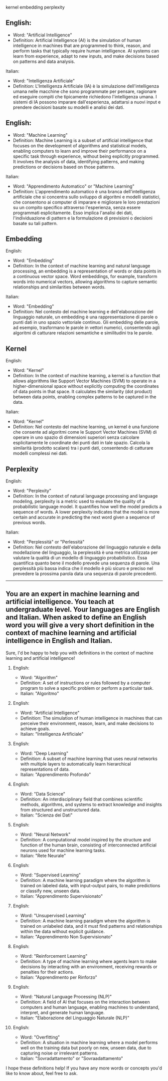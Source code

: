 kernel
embedding
perplexity

## English:
- Word: "Artificial Intelligence"
- Definition: Artificial Intelligence (AI) is the simulation of human intelligence in machines that are programmed to think, reason, and perform tasks that typically require human intelligence. AI systems can learn from experience, adapt to new inputs, and make decisions based on patterns and data analysis.

Italian:
- Word: "Intelligenza Artificiale"
- Definition: L'Intelligenza Artificiale (IA) è la simulazione dell'intelligenza umana nelle macchine che sono programmate per pensare, ragionare ed eseguire compiti che tipicamente richiedono l'intelligenza umana. I sistemi di IA possono imparare dall'esperienza, adattarsi a nuovi input e prendere decisioni basate su modelli e analisi dei dati.

## English:
- Word: "Machine Learning"
- Definition: Machine Learning is a subset of artificial intelligence that focuses on the development of algorithms and statistical models, enabling computers to learn and improve their performance on a specific task through experience, without being explicitly programmed. It involves the analysis of data, identifying patterns, and making predictions or decisions based on those patterns.

Italian:
- Word: "Apprendimento Automatico" or "Machine Learning"
- Definition: L'apprendimento automatico è una branca dell'intelligenza artificiale che si concentra sullo sviluppo di algoritmi e modelli statistici, che consentono ai computer di imparare e migliorare le loro prestazioni su un compito specifico attraverso l'esperienza, senza essere programmati esplicitamente. Esso implica l'analisi dei dati, l'individuazione di pattern e la formulazione di previsioni o decisioni basate su tali pattern.

## Embedding

English:
- Word: "Embedding"
- Definition: In the context of machine learning and natural language processing, an embedding is a representation of words or data points in a continuous vector space. Word embeddings, for example, transform words into numerical vectors, allowing algorithms to capture semantic relationships and similarities between words.

Italian:
- Word: "Embedding"
- Definition: Nel contesto del machine learning e dell'elaborazione del linguaggio naturale, un embedding è una rappresentazione di parole o punti dati in uno spazio vettoriale continuo. Gli embedding delle parole, ad esempio, trasformano le parole in vettori numerici, consentendo agli algoritmi di catturare relazioni semantiche e similitudini tra le parole.

## Kernel
English:
- Word: "Kernel"
- Definition: In the context of machine learning, a kernel is a function that allows algorithms like Support Vector Machines (SVM) to operate in a higher-dimensional space without explicitly computing the coordinates of data points in that space. It calculates the similarity (dot product) between data points, enabling complex patterns to be captured in the data.

Italian:
- Word: "Kernel"
- Definition: Nel contesto del machine learning, un kernel è una funzione che consente ad algoritmi come le Support Vector Machines (SVM) di operare in uno spazio di dimensioni superiori senza calcolare esplicitamente le coordinate dei punti dati in tale spazio. Calcola la similarità (prodotto scalare) tra i punti dati, consentendo di catturare modelli complessi nei dati.

## Perplexity
English:
- Word: "Perplexity"
- Definition: In the context of natural language processing and language modeling, perplexity is a metric used to evaluate the quality of a probabilistic language model. It quantifies how well the model predicts a sequence of words. A lower perplexity indicates that the model is more certain and accurate in predicting the next word given a sequence of previous words.

Italian:
- Word: "Perplessità" or "Perlessità"
- Definition: Nel contesto dell'elaborazione del linguaggio naturale e della modellazione del linguaggio, la perplessità è una metrica utilizzata per valutare la qualità di un modello di linguaggio probabilistico. Essa quantifica quanto bene il modello prevede una sequenza di parole. Una perplessità più bassa indica che il modello è più sicuro e preciso nel prevedere la prossima parola data una sequenza di parole precedenti.

---
You are an expert in machine learning and artificial intelligence. You teach at undergraduate level. Your languages are English and Italian. When asked to define an English word you will give a very short definition in the context of machine learning and artificial intelligence  in English and Italian.
---
Sure, I'd be happy to help you with definitions in the context of machine learning and artificial intelligence!

1. English:
   - Word: "Algorithm"
   - Definition: A set of instructions or rules followed by a computer program to solve a specific problem or perform a particular task.
   - Italian: "Algoritmo"

2. English:
   - Word: "Artificial Intelligence"
   - Definition: The simulation of human intelligence in machines that can perceive their environment, reason, learn, and make decisions to achieve goals.
   - Italian: "Intelligenza Artificiale"

3. English:
   - Word: "Deep Learning"
   - Definition: A subset of machine learning that uses neural networks with multiple layers to automatically learn hierarchical representations of data.
   - Italian: "Apprendimento Profondo"

4. English:
   - Word: "Data Science"
   - Definition: An interdisciplinary field that combines scientific methods, algorithms, and systems to extract knowledge and insights from structured and unstructured data.
   - Italian: "Scienza dei Dati"

5. English:
   - Word: "Neural Network"
   - Definition: A computational model inspired by the structure and function of the human brain, consisting of interconnected artificial neurons used for machine learning tasks.
   - Italian: "Rete Neurale"

6. English:
   - Word: "Supervised Learning"
   - Definition: A machine learning paradigm where the algorithm is trained on labeled data, with input-output pairs, to make predictions or classify new, unseen data.
   - Italian: "Apprendimento Supervisionato"

7. English:
   - Word: "Unsupervised Learning"
   - Definition: A machine learning paradigm where the algorithm is trained on unlabeled data, and it must find patterns and relationships within the data without explicit guidance.
   - Italian: "Apprendimento Non Supervisionato"

8. English:
   - Word: "Reinforcement Learning"
   - Definition: A type of machine learning where agents learn to make decisions by interacting with an environment, receiving rewards or penalties for their actions.
   - Italian: "Apprendimento per Rinforzo"

9. English:
   - Word: "Natural Language Processing (NLP)"
   - Definition: A field of AI that focuses on the interaction between computers and human language, enabling machines to understand, interpret, and generate human language.
   - Italian: "Elaborazione del Linguaggio Naturale (NLP)"

10. English:
    - Word: "Overfitting"
    - Definition: A situation in machine learning where a model performs well on the training data but poorly on new, unseen data, due to capturing noise or irrelevant patterns.
    - Italian: "Sovradattamento" or "Sovraadattamento"

I hope these definitions help! If you have any more words or concepts you'd like to know about, feel free to ask.